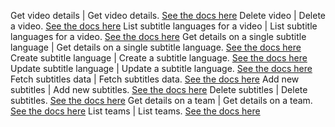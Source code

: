 Get video details | Get video details. [See the docs here](https://apidocs.amara.org/#view-video-details)
Delete video | Delete a video. [See the docs here](https://apidocs.amara.org/#delete-a-video)
List subtitle languages for a video | List subtitle languages for a video. [See the docs here](https://apidocs.amara.org/#list-subtitle-languages-for-a-video)
Get details on a single subtitle language | Get details on a single subtitle language. [See the docs here](https://apidocs.amara.org/#get-details-on-a-single-subtitle-language)
Create subtitle language | Create a subtitle language. [See the docs here](https://apidocs.amara.org/#create-a-subtitle-language)
Update subtitle language | Update a subtitle language. [See the docs here](https://apidocs.amara.org/#update-a-subtitle-language)
Fetch subtitles data | Fetch subtitles data. [See the docs here](https://apidocs.amara.org/#fetch-subtitles-data)
Add new subtitles | Add new subtitles. [See the docs here](https://apidocs.amara.org/#add-new-subtitles)
Delete subtitles | Delete subtitles. [See the docs here](https://apidocs.amara.org/#delete-subtitles)
Get details on a team | Get details on a team. [See the docs here](https://apidocs.amara.org/#get-details-on-a-team)
List teams | List teams. [See the docs here](https://apidocs.amara.org/#list-teams)